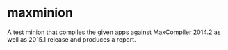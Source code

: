 maxminion
=========

A test minion that compiles the given apps against MaxCompiler 2014.2 as well as 2015.1 release and produces a report.


